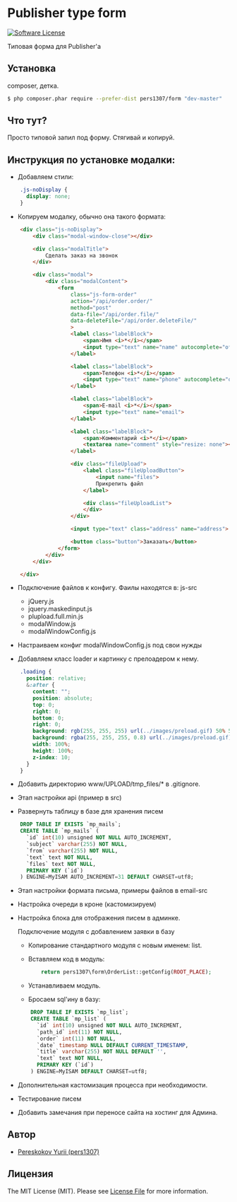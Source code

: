 # Publisher type form

[![Software License](https://img.shields.io/badge/license-MIT-brightgreen.svg?style=flat-square)](LICENSE.md)

Типовая форма для Publisher'а

## Установка

composer, детка.

``` bash
$ php composer.phar require --prefer-dist pers1307/form "dev-master"
```

## Что тут?

Просто типовой запил под форму.
Стягивай и копируй.

## Инструкция по установке модалки:

* Добавляем стили:
``` css
    .js-noDisplay {
      display: none;
    }
```

* Копируем модалку, обычно она такого формата:

``` html
    <div class="js-noDisplay">
        <div class="modal-window-close"></div>

        <div class="modalTitle">
            Сделать заказ на звонок
        </div>

        <div class="modal">
            <div class="modalContent">
                <form
                    class="js-form-order"
                    action="/api/order.order/"
                    method="post"
                    data-file="/api/order.file/"
                    data-deleteFile="/api/order.deleteFile/"
                    >
                    <label class="labelBlock">
                        <span>Имя <i>*</i></span>
                        <input type="text" name="name" autocomplete="off">
                    </label>

                    <label class="labelBlock">
                        <span>Телефон <i>*</i></span>
                        <input type="text" name="phone" autocomplete="off">
                    </label>

                    <label class="labelBlock">
                        <span>E-mail <i>*</i></span>
                        <input type="text" name="email">
                    </label>

                    <label class="labelBlock">
                        <span>Комментарий <i>*</i></span>
                        <textarea name="comment" style="resize: none"></textarea>
                    </label>

                    <div class="fileUpload">
                        <label class="fileUploadButton">
                            <input name="files">
                            Прикрепить файл
                        </label>

                        <div class="fileUploadList">
                        </div>
                    </div>

                    <input type="text" class="address" name="address">

                    <button class="button">Заказать</button>
                </form>
            </div>
        </div>

    </div>
```

* Подключение файлов к конфигу. Фаилы находятся в: js-src
     * jQuery.js
     * jquery.maskedinput.js
     * plupload.full.min.js
     * modalWindow.js
     * modalWindowConfig.js

* Настраиваем конфиг modalWindowConfig.js под свои нужды

* Добавляем класс loader и картинку с прелоадером к нему.
``` css
    .loading {
      position: relative;
      &:after {
        content: "";
        position: absolute;
        top: 0;
        right: 0;
        bottom: 0;
        right: 0;
        background: rgb(255, 255, 255) url(../images/preload.gif) 50% 50% no-repeat;
        background: rgba(255, 255, 255, 0.8) url(../images/preload.gif) 50% 50% no-repeat;
        width: 100%;
        height: 100%;
        z-index: 10;
      }
    }
```
* Добавить директорию www/UPLOAD/tmp_files/* в .gitignore.

* Этап настройки api (пример в src)

* Развернуть таблицу в базе для хранения писем

``` sql
    DROP TABLE IF EXISTS `mp_mails`;
    CREATE TABLE `mp_mails` (
      `id` int(10) unsigned NOT NULL AUTO_INCREMENT,
      `subject` varchar(255) NOT NULL,
      `from` varchar(255) NOT NULL,
      `text` text NOT NULL,
      `files` text NOT NULL,
      PRIMARY KEY (`id`)
    ) ENGINE=MyISAM AUTO_INCREMENT=31 DEFAULT CHARSET=utf8;
```

* Этап настройки формата письма, примеры файлов в email-src

* Настройка очереди в кроне (кастомизируем)

* Настройка блока для отображения писем в админке.

    Подключение модуля с добавлением заявки в базу
     * Копирование стандартного модуля с новым именем: list.
     * Вставляем код в модуль:

        ``` php
            return pers1307\form\OrderList::getConfig(ROOT_PLACE);
        ```

     * Устанавливаем модуль.
     * Бросаем sql'ину в базу:

     ``` sql
         DROP TABLE IF EXISTS `mp_list`;
         CREATE TABLE `mp_list` (
           `id` int(10) unsigned NOT NULL AUTO_INCREMENT,
           `path_id` int(11) NOT NULL,
           `order` int(11) NOT NULL,
           `date` timestamp NULL DEFAULT CURRENT_TIMESTAMP,
           `title` varchar(255) NOT NULL DEFAULT '',
           `text` text NOT NULL,
           PRIMARY KEY (`id`)
         ) ENGINE=MyISAM DEFAULT CHARSET=utf8;
     ```

* Дополнительная кастомизация процесса при необходимости.

* Тестирование писем

* Добавить замечания при переносе сайта на хостинг для Админа.

## Автор

- [Pereskokov Yurii (pers1307)](https://github.com/pers1307)

## Лицензия

The MIT License (MIT). Please see [License File](LICENSE.md) for more information.